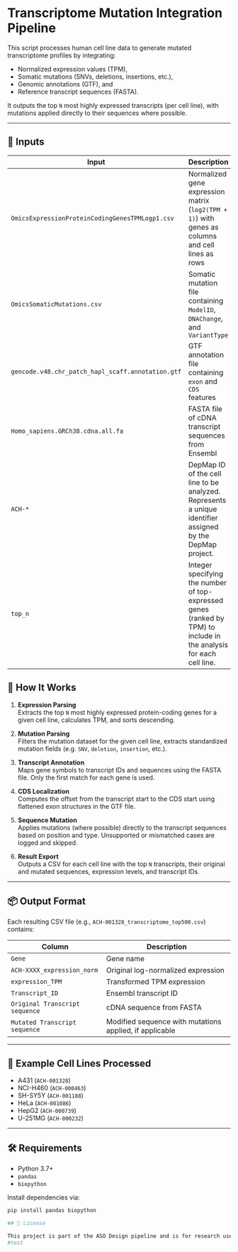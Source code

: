 # Transcriptome Mutation Integration Pipeline

This script processes human cell line data to generate mutated transcriptome profiles by integrating:
- Normalized expression values (TPM),
- Somatic mutations (SNVs, deletions, insertions, etc.),
- Genomic annotations (GTF), and
- Reference transcript sequences (FASTA).

It outputs the top `N` most highly expressed transcripts (per cell line), with mutations applied directly to their sequences where possible.

---

## 📁 Inputs

| Input | Description |
|------|-------------|
| `OmicsExpressionProteinCodingGenesTPMLogp1.csv` | Normalized gene expression matrix (`log2(TPM + 1)`) with genes as columns and cell lines as rows |
| `OmicsSomaticMutations.csv` | Somatic mutation file containing `ModelID`, `DNAChange`, and `VariantType` |
| `gencode.v48.chr_patch_hapl_scaff.annotation.gtf` | GTF annotation file containing `exon` and `CDS` features |
| `Homo_sapiens.GRCh38.cdna.all.fa` | FASTA file of cDNA transcript sequences from Ensembl |
| `ACH-*` | DepMap ID of the cell line to be analyzed. Represents a unique identifier assigned by the DepMap project. |
| `top_n` | Integer specifying the number of top-expressed genes (ranked by TPM) to include in the analysis for each cell line. |


## 🚀 How It Works

1. **Expression Parsing**  
   Extracts the top `N` most highly expressed protein-coding genes for a given cell line, calculates TPM, and sorts descending.

2. **Mutation Parsing**  
   Filters the mutation dataset for the given cell line, extracts standardized mutation fields (e.g. `SNV`, `deletion`, `insertion`, etc.).

3. **Transcript Annotation**  
   Maps gene symbols to transcript IDs and sequences using the FASTA file. Only the first match for each gene is used.

4. **CDS Localization**  
   Computes the offset from the transcript start to the CDS start using flattened exon structures in the GTF file.

5. **Sequence Mutation**  
   Applies mutations (where possible) directly to the transcript sequences based on position and type. Unsupported or mismatched cases are logged and skipped.

6. **Result Export**  
   Outputs a CSV for each cell line with the top `N` transcripts, their original and mutated sequences, expression levels, and transcript IDs.

---

## 📦 Output Format

Each resulting CSV file (e.g., `ACH-001328_transcriptome_top500.csv`) contains:

| Column | Description |
|--------|-------------|
| `Gene` | Gene name |
| `ACH-XXXX_expression_norm` | Original log-normalized expression |
| `expression_TPM` | Transformed TPM expression |
| `Transcript_ID` | Ensembl transcript ID |
| `Original Transcript sequence` | cDNA sequence from FASTA |
| `Mutated Transcript sequence` | Modified sequence with mutations applied, if applicable |

---

## 🧪 Example Cell Lines Processed

- A431 (`ACH-001328`)
- NCI-H460 (`ACH-000463`)
- SH-SY5Y (`ACH-001188`)
- HeLa (`ACH-001086`)
- HepG2 (`ACH-000739`)
- U-251MG (`ACH-000232`)

---

## 🛠️ Requirements

- Python 3.7+
- `pandas`
- `biopython`

Install dependencies via:

```bash
pip install pandas biopython

## 📜 License

This project is part of the ASO Design pipeline and is for research use only.
#test

